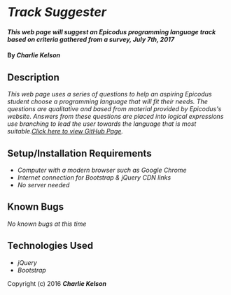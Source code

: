 # _Track Suggester_

#### _This web page will suggest an Epicodus programming language track based on criteria gathered from a survey, July 7th, 2017_

#### By _**Charlie Kelson**_

## Description

_This web page uses a series of questions to help an aspiring Epicodus student choose a programming language that will fit their needs. The questions are qualitative and  based from material provided by Epicodus's website. Answers from these questions are placed into logical expressions use branching to lead the user towards the language that is most suitable.[Click here to view GitHub Page](https://sonofakel.github.io/track-suggester/)._

## Setup/Installation Requirements

* _Computer with a modern browser such as Google Chrome_
* _Internet connection for Bootstrap & jQuery CDN links_
* _No server needed_

## Known Bugs

_No known bugs at this time_


## Technologies Used

* _jQuery_
* _Bootstrap_


Copyright (c) 2016 **_Charlie Kelson_**
